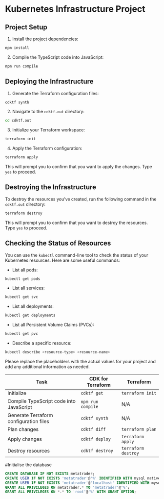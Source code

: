 # Kubernetes Infrastructure Project

## Project Setup

1. Install the project dependencies:

```bash
npm install
```

2. Compile the TypeScript code into JavaScript:

```bash
npm run compile
```

## Deploying the Infrastructure

1. Generate the Terraform configuration files:

```bash
cdktf synth
```

2. Navigate to the `cdktf.out` directory:

```bash
cd cdktf.out
```

3. Initialize your Terraform workspace:

```bash
terraform init
```

4. Apply the Terraform configuration:

```bash
terraform apply
```

This will prompt you to confirm that you want to apply the changes. Type `yes` to proceed.

## Destroying the Infrastructure

To destroy the resources you've created, run the following command in the `cdktf.out` directory:

```bash
terraform destroy
```

This will prompt you to confirm that you want to destroy the resources. Type `yes` to proceed.

## Checking the Status of Resources

You can use the `kubectl` command-line tool to check the status of your Kubernetes resources. Here are some useful
commands:

- List all pods:

```bash
kubectl get pods
```

- List all services:

```bash
kubectl get svc
```

- List all deployments:

```bash
kubectl get deployments
```

- List all Persistent Volume Claims (PVCs):

```bash
kubectl get pvc
```

- Describe a specific resource:

```bash
kubectl describe <resource-type> <resource-name>
```

Please replace the placeholders with the actual values for your project and add any additional information as needed.

| Task                                    | CDK for Terraform | Terraform           |
|-----------------------------------------|-------------------|---------------------|
| Initialize                              | `cdktf get`       | `terraform init`    |
| Compile TypeScript code into JavaScript | `npm run compile` | N/A                 |
| Generate Terraform configuration files  | `cdktf synth`     | N/A                 |
| Plan changes                            | `cdktf diff`      | `terraform plan`    |
| Apply changes                           | `cdktf deploy`    | `terraform apply`   |
| Destroy resources                       | `cdktf destroy`   | `terraform destroy` |

#Initialise the database

```sql
CREATE DATABASE IF NOT EXISTS metatrader;
CREATE USER IF NOT EXISTS 'metatrader'@'%' IDENTIFIED WITH mysql_native_password BY 'password';
CREATE USER IF NOT EXISTS 'metatrader'@'localhost' IDENTIFIED WITH mysql_native_password BY 'password';
GRANT ALL PRIVILEGES ON metatrader.* TO 'metatrader'@'%';
GRANT ALL PRIVILEGES ON *.* TO 'root'@'%' WITH GRANT OPTION;
```